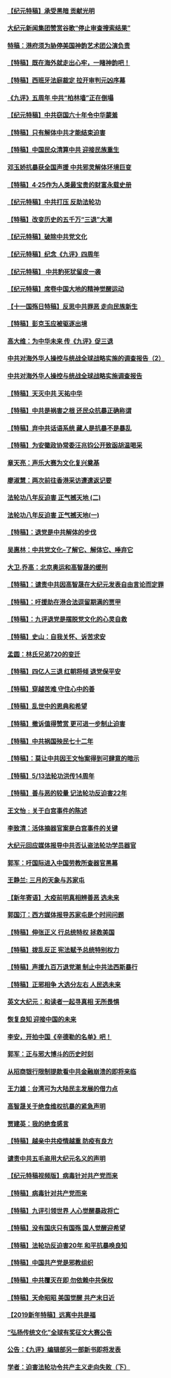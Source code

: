 #### [【纪元特稿】承受黑暗 贡献光明](../pages/nsc424/n2968384.md)
#### [大纪元新闻集团赞赏谷歌“停止审查搜索结果”](../pages/nsc424/n2855770.md)
#### [特稿：港府须为胁停美国神韵艺术团公演负责](../pages/nsc424/n2797428.md)
#### [【特稿】既在海外就走出心牢，一睹神韵吧！](../pages/nsc424/n2784147.md)
#### [【特稿】西班牙法庭裁定 拉开审判元凶序幕](../pages/nsc424/n2730923.md)
#### [《九评》五周年 中共“柏林墙”正在倒塌](../pages/nsc424/n2721105.md)
#### [【纪元特稿】中共窃国六十年令中华蒙羞](../pages/nsc424/n2658059.md)
#### [【特稿】只有解体中共才能结束迫害](../pages/nsc424/n2590961.md)
#### [【特稿】中国民众清算中共 迎接民族重生](../pages/nsc424/n2570206.md)
#### [邓玉娇抗暴获全国声援 中共邪灵解体环境巨变](../pages/nsc424/n2540096.md)
#### [【特稿】4·25作为人类最宝贵的财富永载史册](../pages/nsc424/n2504391.md)
#### [【纪元特稿】中共打压 反助法轮功](../pages/nsc424/n2442949.md)
#### [【特稿】改变历史的五千万“三退”大潮](../pages/nsc424/n2435753.md)
#### [【纪元特稿】破除中共党文化](../pages/nsc424/n2360516.md)
#### [【纪元特稿】纪念《九评》四周年](../pages/nsc424/n2351130.md)
#### [【纪元特稿】 中共豹死犹留皮一袭](../pages/nsc424/n2337083.md)
#### [【纪元特稿】席卷中国大地的精神觉醒运动](../pages/nsc424/n2334444.md)
#### [【十一国殇日特稿】反思中共罪恶 走向民族新生](../pages/nsc424/n2280072.md)
#### [【特稿】彭克玉应被驱逐出境](../pages/nsc424/n2275126.md)
#### [高大维：为中华未来 传《九评》促三退](../pages/nsc424/n2152622.md)
#### [中共对海外华人操控与统战全球战略实施的调查报告（2）](../pages/nsc424/n2124620.md)
#### [中共对海外华人操控与统战全球战略实施调查报告](../pages/nsc424/n2124614.md)
#### [【特稿】天灭中共 天祐中华](../pages/nsc424/n2123180.md)
#### [【特稿】中共是祸害之根 还民众抗暴正确称谓](../pages/nsc424/n2051577.md)
#### [【特稿】弃中共话语系统 藏人是抗暴不是暴乱](../pages/nsc424/n2049102.md)
#### [【特稿】为安徽政协常委汪兆钧公开致函胡温喝采](../pages/nsc424/n1883726.md)
#### [章天亮：声乐大赛为文化复兴奠基](../pages/nsc424/n1872461.md)
#### [廖淑慧：两次前往香港采访遭遣返记要](../pages/nsc424/n1796692.md)
#### [法轮功八年反迫害 正气撼天地 (二)](../pages/nsc424/n1777879.md)
#### [法轮功八年反迫害 正气撼天地(一)](../pages/nsc424/n1776278.md)
#### [【特稿】：退党是中共解体的步伐](../pages/nsc424/n1660877.md)
#### [吴惠林：中共党文化–了解它、解体它、唾弃它](../pages/nsc424/n1639508.md)
#### [大卫.乔高：北京奥运和高智晟的缓刑](../pages/nsc424/n1575977.md)
#### [【特稿】：谴责中共因高智晟在大纪元发表自由言论而定罪](../pages/nsc424/n1566513.md)
#### [【特稿】：吁援助在港合法逗留期满的贾甲](../pages/nsc424/n1507022.md)
#### [【特稿】：九评退党是摆脱党文化的心灵自救](../pages/nsc424/n1472785.md)
#### [【特稿】史山：自我关怀、诉苦求安](../pages/nsc424/n1451836.md)
#### [孟圆：林氏兄弟720的变迁](../pages/nsc424/n1392322.md)
#### [【特稿】四亿人三退 红朝将倾 退党保平安](../pages/nsc424/n13794378.md)
#### [【特稿】穿越苦难 守住心中的善](../pages/nsc424/n13784979.md)
#### [【特稿】乱世中的恩典和希望](../pages/nsc424/n13734687.md)
#### [【特稿】撤诉值得赞赏 更可进一步制止迫害](../pages/nsc424/n1359508.md)
#### [【特稿】中共祸国殃民七十二年](../pages/nsc424/n13272607.md)
#### [【特稿】：莫让中共因王文怡案得到可肆意的暗示](../pages/nsc424/n1322399.md)
#### [【特稿】5/13法轮功洪传14周年](../pages/nsc424/n1316568.md)
#### [【特稿】善与恶的较量 记法轮功反迫害22年](../pages/nsc424/n13086597.md)
#### [王文怡﹕关于白宫事件的陈述](../pages/nsc424/n1296353.md)
#### [李致清：活体摘器官案是白宫事件的关键](../pages/nsc424/n1296333.md)
#### [大纪元回应媒体报导中共否认盗法轮功学员器官](../pages/nsc424/n1286685.md)
#### [郭军：吁国际进入中国劳教所查器官黑幕](../pages/nsc424/n1284456.md)
#### [王静兰: 三月的天象与苏家屯](../pages/nsc424/n1277277.md)
#### [【新年寄语】大疫前明真相辨善恶 选未来](../pages/nsc424/n12660855.md)
#### [郭国汀：西方媒体报导苏家屯是个时间问题](../pages/nsc424/n1264852.md)
#### [【特稿】伸张正义 行总统特权 拯救美国](../pages/nsc424/n12616806.md)
#### [【特稿】拨乱反正 宪法赋予总统特别权力](../pages/nsc424/n12598306.md)
#### [【特稿】声援九百万退党潮 制止中共法西斯暴行](../pages/nsc424/n1256491.md)
#### [【特稿】正邪相争 大选分左右 人民选未来](../pages/nsc424/n12545208.md)
#### [英文大纪元：和读者一起寻真相 无所畏惧](../pages/nsc424/n12542027.md)
#### [恢复良知  迎接中国的未来](../pages/nsc424/n1254106.md)
#### [李安，开拍中国《辛德勒的名单》吧！](../pages/nsc424/n1250124.md)
#### [郭军：正与邪大博斗的历史时刻](../pages/nsc424/n1241171.md)
#### [从招商银行限制提款看中共金融崩溃的即将来临](../pages/nsc424/n1239812.md)
#### [王力雄：台湾可为大陆民主发展的借力点](../pages/nsc424/n1230441.md)
#### [高智晟关于绝食维权抗暴的紧急声明](../pages/nsc424/n1228407.md)
#### [贾建英：我的绝食感言](../pages/nsc424/n1223155.md)
#### [【特稿】越亲中共疫情越重 防疫有良方](../pages/nsc424/n12042989.md)
#### [谴责中共五毛盗用大纪元名义的声明](../pages/nsc424/n12014491.md)
#### [【纪元特稿视频版】病毒针对共产党而来](../pages/nsc424/n11977328.md)
#### [【特稿】病毒针对共产党而来](../pages/nsc424/n11928818.md)
#### [【特稿】九评引领世界 人心觉醒暴政将亡](../pages/nsc424/n11660496.md)
#### [【特稿】没有国庆只有国殇 国人觉醒迎希望](../pages/nsc424/n11549354.md)
#### [【特稿】法轮功反迫害20年 和平抗暴唤良知](../pages/nsc424/n11389135.md)
#### [【特稿】中国共产党是邪教组织](../pages/nsc424/n11355551.md)
#### [【特稿】中共覆灭在即 勿依赖中共保权](../pages/nsc424/n11278510.md)
#### [【特稿】天命昭昭 美国觉醒 共产末日近](../pages/nsc424/n11150259.md)
#### [【2019新年特稿】远离中共是福](../pages/nsc424/n10942748.md)
#### [“弘扬传统文化”全球有奖征文大赛公告](../pages/nsc424/n10889849.md)
#### [公告：《九评》编辑部另一部新书即将发表](../pages/nsc424/n10405104.md)
#### [学者：迫害法轮功令共产主义走向失败（下）](../pages/nsc424/n10009951.md)
